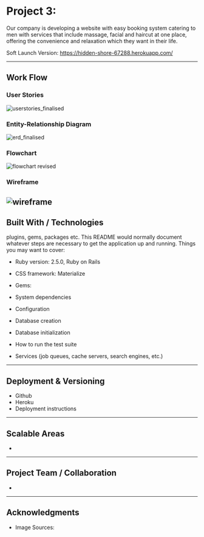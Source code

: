# Project 3:

Our company is developing a website with easy booking system catering to men with services that include massage, facial and haircut at one place, offering the convenience and relaxation which they want in their life.

Soft Launch Version: https://hidden-shore-67288.herokuapp.com/

---
## Work Flow

### User Stories
![userstories_finalised](https://user-images.githubusercontent.com/31798170/35610116-1a591bd6-069b-11e8-9054-46a22c62d891.png)


### Entity-Relationship Diagram
![erd_finalised](https://user-images.githubusercontent.com/31798170/35610133-27a2b338-069b-11e8-9795-2b85691e832f.png)


### Flowchart
![flowchart revised](https://user-images.githubusercontent.com/31798170/35548283-5c332d04-05b9-11e8-8200-b79b9bc44625.png)

### Wireframe
![wireframe](https://user-images.githubusercontent.com/31798170/35616686-f30d62e2-06b0-11e8-88d9-9c4509a3acaa.png)
---

## Built With / Technologies

plugins, gems, packages etc.
This README would normally document whatever steps are necessary to get the application up and running.
Things you may want to cover:

* Ruby version: 2.5.0, Ruby on Rails
* CSS framework: Materialize
* Gems:

* System dependencies

* Configuration

* Database creation

* Database initialization

* How to run the test suite

* Services (job queues, cache servers, search engines, etc.)

---

## Deployment & Versioning
* Github
* Heroku
* Deployment instructions

---
## Scalable Areas
*
---
## Project Team / Collaboration
*
---
## Acknowledgments
* Image Sources:
